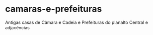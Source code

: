 # camaras-e-prefeituras
Antigas casas de Câmara e Cadeia e Prefeituras do planalto Central e adjacências
